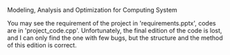 Modeling, Analysis and Optimization for Computing System

You may see the requirement of the project in 'requirements.pptx', codes are in 'project_code.cpp'. Unfortunately, the final edition of the code is lost, and I can only find the one with few bugs, but the structure and the method of this edition is correct.
